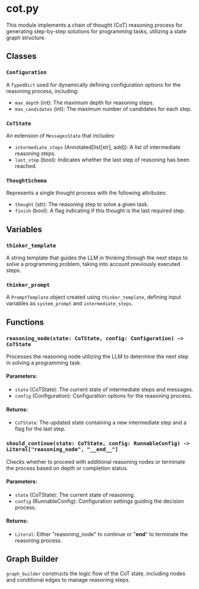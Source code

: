 # cot.py

This module implements a chain of thought (CoT) reasoning process for generating step-by-step solutions for programming tasks, utilizing a state graph structure.

## Classes

### `Configuration`

A `TypedDict` used for dynamically defining configuration options for the reasoning process, including:
- `max_depth` (int): The maximum depth for reasoning steps.
- `max_candidates` (int): The maximum number of candidates for each step.

### `CoTState`

An extension of `MessagesState` that includes:
- `intermediate_steps` (Annotated[list[str], add]): A list of intermediate reasoning steps.
- `last_step` (bool): Indicates whether the last step of reasoning has been reached.

### `ThoughtSchema`

Represents a single thought process with the following attributes:
- `thought` (str): The reasoning step to solve a given task.
- `finish` (bool): A flag indicating if this thought is the last required step.

## Variables

### `thinker_template`

A string template that guides the LLM in thinking through the next steps to solve a programming problem, taking into account previously executed steps.

### `thinker_prompt`

A `PromptTemplate` object created using `thinker_template`, defining input variables as `system_prompt` and `intermediate_steps`.

## Functions

### `reasoning_node(state: CoTState, config: Configuration) -> CoTState`

Processes the reasoning node utilizing the LLM to determine the next step in solving a programming task.

#### Parameters:
- `state` (CoTState): The current state of intermediate steps and messages.
- `config` (Configuration): Configuration options for the reasoning process.

#### Returns:
- `CoTState`: The updated state containing a new intermediate step and a flag for the last step.

### `should_continue(state: CoTState, config: RunnableConfig) -> Literal["reasoning_node", "__end__"]`

Checks whether to proceed with additional reasoning nodes or terminate the process based on depth or completion status.

#### Parameters:
- `state` (CoTState): The current state of reasoning.
- `config` (RunnableConfig): Configuration settings guiding the decision process.

#### Returns:
- `Literal`: Either "reasoning_node" to continue or "__end__" to terminate the reasoning process.

## Graph Builder

`graph_builder` constructs the logic flow of the CoT state, including nodes and conditional edges to manage reasoning steps.